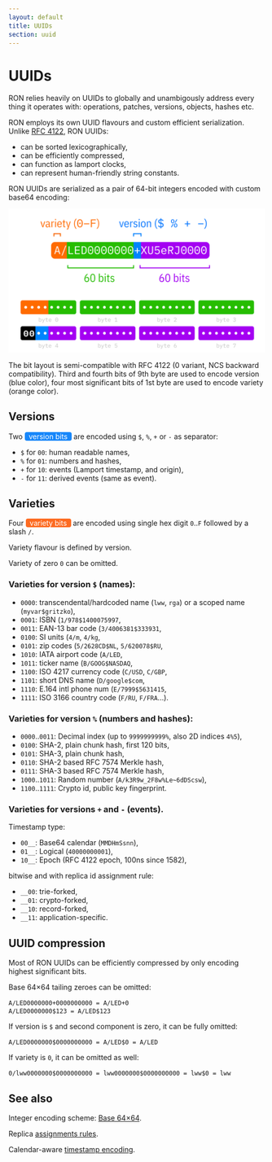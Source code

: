 ```yaml
---
layout: default
title: UUIDs
section: uuid
---
```


# UUIDs

RON relies heavily on UUIDs to globally and unambigously address every thing it operates with: operations, patches, versions, objects, hashes etc.

RON employs its own UUID flavours and custom efficient serialization. Unlike [RFC 4122](https://tools.ietf.org/html/rfc4122), RON UUIDs:

- can be sorted lexicographically,
- can be efficiently compressed,
- can function as lamport clocks,
- can represent human-friendly string constants.

RON UUIDs are serialized as a pair of 64-bit integers encoded with custom base64 encoding:

<img class="fig" src="/uuid/layout.png">

The bit layout is semi-compatible with RFC 4122 (0 variant, NCS backward compatibility). Third and fourth bits of 9th byte are used to encode version (blue color), four most significant bits of 1st byte are used to encode variety (orange color).

## Versions

Two <span style="background-color: #1787FA; color: white; padding: 0 8px; border-radius: 4px; ">version bits</span> are encoded using `$`, `%`, `+` or `-` as separator:

<ul class="nobullet">
  <li><code>$</code> for <code>00</code>: human readable names,</li>
  <li><code>%</code> for <code>01</code>: numbers and hashes,</li>
  <li><code>+</code> for <code>10</code>: events (Lamport timestamp, and origin),</li>
  <li><code>-</code> for <code>11</code>: derived events (same as event).</li>
</ul>

## Varieties

Four <span style="background-color: #FD6B21; color: white; padding: 0 8px; border-radius: 4px; ">variety bits</span> are encoded using single hex digit `0`..`F` followed by a slash `/`.

Variety flavour is defined by version.

Variety of zero `0` can be omitted.

### Varieties for version `$` (names):

<ul class="nobullet">
  <li><code>0000</code>: transcendental/hardcoded name (<code>lww</code>, <code>rga</code>) or a scoped name (<code>myvar$gritzko</code>),</li>
  <li><code>0001</code>: ISBN (<code>1/978$1400075997</code>,</li>
  <li><code>0011</code>: EAN-13 bar code (<code>3/4006381$333931</code>,</li>
  <li><code>0100</code>: SI units (<code>4/m</code>, <code>4/kg</code>,</li>
  <li><code>0101</code>: zip codes (<code>5/2628CD$NL</code>, <code>5/620078$RU</code>,</li>
  <li><code>1010</code>: IATA airport code (<code>A/LED</code>,</li>
  <li><code>1011</code>: ticker name (<code>B/GOOG$NASDAQ</code>,</li>
  <li><code>1100</code>: ISO 4217 currency code (<code>C/USD</code>, <code>C/GBP</code>,</li>
  <li><code>1101</code>: short DNS name (<code>D/google$com</code>,</li>
  <li><code>1110</code>: E.164 intl phone num (<code>E/7999$5631415</code>,</li>
  <li><code>1111</code>: ISO 3166 country code (<code>F/RU</code>, <code>F/FRA</code>...).</li>
</ul>

### Varieties for version `%` (numbers and hashes):

<ul class="nobullet">
  <li><code>0000</code>..<code>0011</code>: Decimal index (up to <code>9999999999%</code>, also 2D indices <code>4%5</code>),</li>
  <li><code>0100</code>: SHA-2, plain chunk hash, first 120 bits,</li>
  <li><code>0101</code>: SHA-3, plain chunk hash,</li>
  <li><code>0110</code>: SHA-2 based RFC 7574 Merkle hash,</li>
  <li><code>0111</code>: SHA-3 based RFC 7574 Merkle hash,</li>
  <li><code>1000</code>..<code>1011</code>: Random number (<code>A/k3R9w_2F8w%Le~6dDScsw</code>),</li>
  <li><code>1100</code>..<code>1111</code>: Crypto id, public key fingerprint.</li>
</ul>

### Varieties for versions `+` and `-` (events).

Timestamp type:

<ul class="nobullet">
  <li><code>00__</code>: Base64 calendar (<code>MMDHmSsnn</code>),</li>
  <li><code>01__</code>: Logical (<code>40000000001</code>),</li>
  <li><code>10__</code>: Epoch (RFC 4122 epoch, 100ns since 1582),</li>
</ul>

bitwise and with replica id assignment rule:

<ul class="nobullet">
  <li><code>__00</code>: trie-forked,</li>
  <li><code>__01</code>: crypto-forked,</li>
  <li><code>__10</code>: record-forked,</li>
  <li><code>__11</code>: application-specific.</li>
</ul>

## UUID compression

Most of RON UUIDs can be efficiently compressed by only encoding highest significant bits.

Base 64×64 tailing zeroes can be omitted:

```
A/LED0000000+0000000000 = A/LED+0
A/LED0000000$123 = A/LED$123
```

If version is `$` and second component is zero, it can be fully omitted:

```
A/LED0000000$0000000000 = A/LED$0 = A/LED
```

If variety is `0`, it can be omitted as well:

```
0/lww0000000$0000000000 = lww0000000$0000000000 = lww$0 = lww
```

## See also

Integer encoding scheme: [Base 64×64](base64x64/).

Replica [assignments rules](replicas/).

Calendar-aware [timestamp encoding](timestamps/).